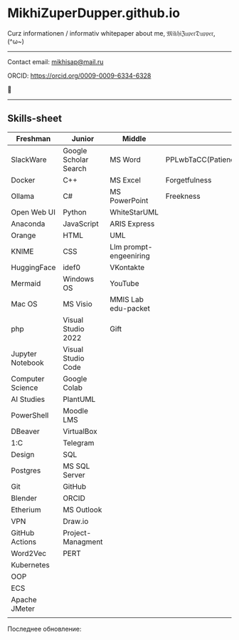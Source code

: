 # MikhiZuperDupper.github.io
Curz informationen / informativ whitepaper about me, 𝔐𝔦𝔨𝔥𝔦ℨ𝔲𝔭𝔢𝔯𝔇𝔲𝔭𝔭𝔢𝔯, (^ω~)

----
Contact email: mikhisap@mail.ru

ORCID: https://orcid.org/0009-0009-6334-6328

🌈

----

## Skills-sheet

| Freshman            | Junior                 | Middle                 | Senior                                                                     |
|---------------------|------------------------|------------------------|----------------------------------------------------------------------------|
| SlackWare           | Google Scholar Search  | MS Word                | PPLwbTaCC(PatiencePoliteLieWithoutBlushingTheAudacityCalmnessCommunication)|
| Docker              | C++                    | MS Excel               | Forgetfulness                                                              |
| Ollama              | C#                     | MS PowerPoint          | Freekness                                                                  |
| Open Web UI         | Python                 | WhiteStarUML           |                                                                            |
| Anaconda            | JavaScript             | ARIS Express           |                                                                            |
| Orange              | HTML                   | UML                    |                                                                            |
| KNIME               | CSS                    | Llm prompt-engeeniring |                                                                            |
| HuggingFace         | idef0                  | VKontakte              |                                                                            |
| Mermaid             | Windows OS             | YouTube                |                                                                            |
| Mac OS              | MS Visio               | MMIS Lab edu-packet    |                                                                            |
| php                 | Visual Studio 2022     | Gift                   |                                                                            |
| Jupyter Notebook    | Visual Studio Code     |                        |                                                                            |
| Computer Science    | Google Colab           |                        |                                                                            |
| AI Studies          | PlantUML               |                        |                                                                            |
| PowerShell          | Moodle LMS             |                        |                                                                            |
| DBeaver             | VirtualBox             |                        |                                                                            |
| 1:С                 | Telegram               |                        |                                                                            |
| Design              | SQL                    |                        |                                                                            |
| Postgres            | MS SQL Server          |                        |                                                                            |
| Git                 | GitHub                 |                        |                                                                            |
| Blender             | ORCID                  |                        |                                                                            |
| Etherium            | MS Outlook             |                        |                                                                            |
| VPN                 | Draw.io                |                        |                                                                            |
| GitHub Actions      | Project-Managment      |                        |                                                                            |
| Word2Vec            | PERT                   |                        |                                                                            |
| Kubernetes          |                        |                        |                                                                            |
| OOP                 |                        |                        |                                                                            |
| ECS                 |                        |                        |                                                                            |
| Apache JMeter       |                        |                        |                                                                            |
|                     |                        |                        |                                                                            |


Последнее обновление: <!--LAST_UPDATE-->
